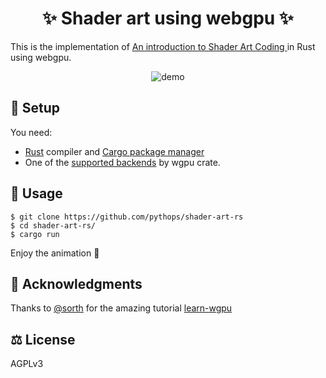 <h1 align="center">
    ✨ Shader art using webgpu  ✨
</h1>

This is the implementation of [An introduction to Shader Art Coding ](https://www.youtube.com/watch?v=f4s1h2YETNY) in Rust using webgpu.

<p align="center">
  <img src="assets/demo.gif" alt="demo" />
</p>

## 🔌 Setup

You need:

- [Rust](https://www.rust-lang.org/) compiler and [Cargo package manager](https://doc.rust-lang.org/cargo/)
- One of the [supported backends](https://github.com/gfx-rs/wgpu#supported-platforms) by wgpu crate.

## 🚀 Usage

```
$ git clone https://github.com/pythops/shader-art-rs
$ cd shader-art-rs/
$ cargo run
```

Enjoy the animation 🎉

## 🙏 Acknowledgments

Thanks to [@sorth](https://github.com/sotrh) for the amazing tutorial [learn-wgpu](https://github.com/sotrh/learn-wgpu)

## ⚖️ License

AGPLv3
